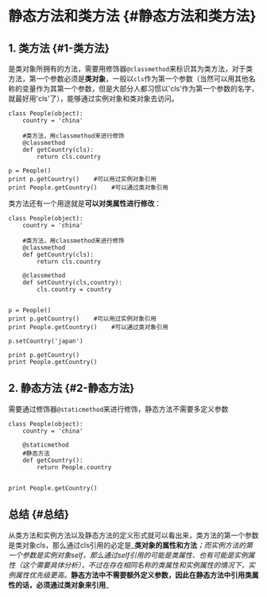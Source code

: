 # 静态方法和类方法 {#静态方法和类方法}

## 1. 类方法 {#1-类方法}

是类对象所拥有的方法，需要用修饰器`@classmethod`来标识其为类方法，对于类方法，第一个参数必须是**类对象**，一般以`cls`作为第一个参数（当然可以用其他名称的变量作为其第一个参数，但是大部分人都习惯以'cls'作为第一个参数的名字，就最好用'cls'了），能够通过实例对象和类对象去访问。

```
class People(object):
    country = 'china'

    #类方法，用classmethod来进行修饰
    @classmethod
    def getCountry(cls):
        return cls.country

p = People()
print p.getCountry()    #可以用过实例对象引用
print People.getCountry()    #可以通过类对象引用
```

类方法还有一个用途就是**可以对类属性进行修改**：

```
class People(object):
    country = 'china'

    #类方法，用classmethod来进行修饰
    @classmethod
    def getCountry(cls):
        return cls.country

    @classmethod
    def setCountry(cls,country):
        cls.country = country


p = People()
print p.getCountry()    #可以用过实例对象引用
print People.getCountry()    #可以通过类对象引用

p.setCountry('japan')   

print p.getCountry()   
print People.getCountry()
```

## 2. 静态方法 {#2-静态方法}

需要通过修饰器`@staticmethod`来进行修饰，静态方法不需要多定义参数

```
class People(object):
    country = 'china'

    @staticmethod
    #静态方法
    def getCountry():
        return People.country


print People.getCountry()
```

## 总结 {#总结}

从类方法和实例方法以及静态方法的定义形式就可以看出来，类方法的第一个参数是类对象cls，那么通过cls引用的必定是_**类对象的属性和方法**_；而实例方法的第一个参数是实例对象self，那么通过self引用的可能是类属性、也有可能是实例属性（这个需要具体分析），不过在存在相同名称的类属性和实例属性的情况下，实例属性优先级更高。_**静态方法中不需要额外定义参数，因此在静态方法中引用类属性的话，必须通过类对象来引用**_



# 



